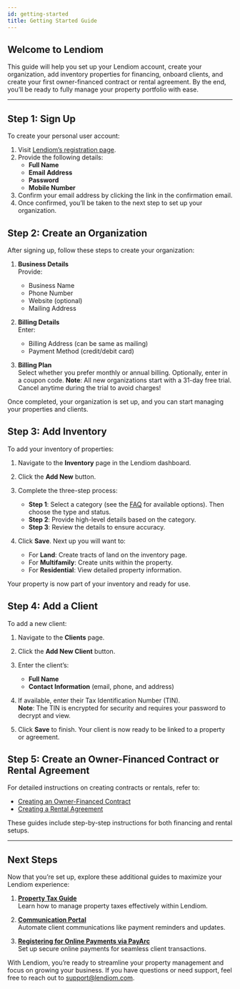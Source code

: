```yaml
---
id: getting-started
title: Getting Started Guide
---
```


## Welcome to Lendiom

This guide will help you set up your Lendiom account, create your organization, add inventory properties for financing, onboard clients, and create your first owner-financed contract or rental agreement. By the end, you’ll be ready to fully manage your property portfolio with ease.

---

## Step 1: Sign Up

To create your personal user account:

1. Visit [Lendiom’s registration page](https://app.lendiom.com/auth/register).
2. Provide the following details:
   - **Full Name**
   - **Email Address**
   - **Password**
   - **Mobile Number**
3. Confirm your email address by clicking the link in the confirmation email.
4. Once confirmed, you’ll be taken to the next step to set up your organization.

## Step 2: Create an Organization

After signing up, follow these steps to create your organization:

1. **Business Details**  
   Provide:
   - Business Name
   - Phone Number
   - Website (optional)
   - Mailing Address

2. **Billing Details**  
   Enter:
   - Billing Address (can be same as mailing)
   - Payment Method (credit/debit card)

3. **Billing Plan**  
   Select whether you prefer monthly or annual billing. Optionally, enter in a coupon code.
   **Note**: All new organizations start with a 31-day free trial. Cancel anytime during the trial to avoid charges!

Once completed, your organization is set up, and you can start managing your properties and clients.

## Step 3: Add Inventory

To add your inventory of properties:

1. Navigate to the **Inventory** page in the Lendiom dashboard.
2. Click the **Add New** button.
3. Complete the three-step process:
   - **Step 1**: Select a category (see the [FAQ](faq) for available options).
     Then choose the type and status.
   - **Step 2**: Provide high-level details based on the category.
   - **Step 3**: Review the details to ensure accuracy.

4. Click **Save**. Next up you will want to:
   - For **Land**: Create tracts of land on the inventory page.  
   - For **Multifamily**: Create units within the property.  
   - For **Residential**: View detailed property information.  

Your property is now part of your inventory and ready for use.

## Step 4: Add a Client

To add a new client:

1. Navigate to the **Clients** page.
2. Click the **Add New Client** button.
3. Enter the client’s:
   - **Full Name**
   - **Contact Information** (email, phone, and address)

4. If available, enter their Tax Identification Number (TIN).  
   **Note**: The TIN is encrypted for security and requires your password to decrypt and view.

5. Click **Save** to finish. Your client is now ready to be linked to a property or agreement.

## Step 5: Create an Owner-Financed Contract or Rental Agreement

For detailed instructions on creating contracts or rentals, refer to:

- [Creating an Owner-Financed Contract](guides/creating-a-loan)  
- [Creating a Rental Agreement](guides/creating-a-rental)

These guides include step-by-step instructions for both financing and rental setups.

---

## Next Steps

Now that you’re set up, explore these additional guides to maximize your Lendiom experience:

1. **[Property Tax Guide](guides/property-taxes)**  
   Learn how to manage property taxes effectively within Lendiom.

2. **[Communication Portal](communication)**  
   Automate client communications like payment reminders and updates.

3. **[Registering for Online Payments via PayArc](payment-processing/onboarding-payarc)**  
   Set up secure online payments for seamless client transactions.

With Lendiom, you’re ready to streamline your property management and focus on growing your business. If you have questions or need support, feel free to reach out to [support@lendiom.com](mailto:support@lendiom.com).
